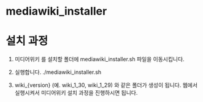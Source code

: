 # mediawiki_installer


# 설치 과정
1. 미디어위키 를 설치할 폴더에 mediawiki_installer.sh 파일을 이동시킵니다.

2. 실행합니다. ./mediawiki_installer.sh 

3. wiki_{version} (예. wiki_1_30, wiki_1_29) 와 같은 폴더가 생성이 됩니다. 웹에서 실행시켜서 미디어위키 설치 과정을 진행하시면 됩니다.

